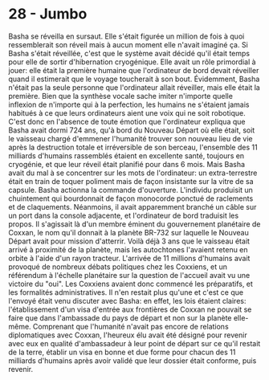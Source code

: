 # 28 - Jumbo

Basha se réveilla en sursaut. Elle s'était figurée un million de fois à quoi ressemblerait son réveil mais à aucun moment elle n'avait imaginé ça. Si Basha s'était réveillée, c'est que le système avait décidé qu'il était temps pour elle de sortir d'hibernation cryogénique. Elle avait un rôle primordial à jouer: elle était la première humaine que l'ordinateur de bord devait réveiller quand il estimerait que le voyage toucherait à son bout. Évidemment, Basha n'était pas la seule personne que l'ordinateur allait réveiller, mais elle était la première. Bien que la synthèse vocale sache imiter n'importe quelle inflexion de n'importe qui  à la perfection, les humains ne s'étaient jamais habitués à ce que leurs ordinateurs aient une voix qui ne soit robotique. C'est donc en l'absence de toute émotion que l'ordinateur expliqua que Basha avait dormi 724 ans, qu'à bord du Nouveau Départ où elle était, soit le vaisseau chargé d'emmener l'humanité trouver son nouveau lieu de vie après la destruction totale et irréversible de son berceau, l'ensemble des 11 milliards d'humains rassemblés étaient en excellente santé, toujours en cryogénie, et que leur réveil était planifié pour dans 6 mois. Mais Basha avait du mal à se concentrer sur les mots de l'ordinateur: un extra-terrestre était en train de toquer poliment mais de façon insistante sur la vitre de sa capsule. Basha actionna la commande d'ouverture. L'individu produisit un chuintement qui bourdonnait de façon monocorde ponctué de raclements et de claquements. Néanmoins, il avait apparemment branché un câble sur un port dans la console adjacente, et l'ordinateur de bord traduisit les propos. Il s'agissait là d'un membre éminent du gouvernement planétaire de Coxxan, le nom qu'il donnait à la planète BR-732 sur laquelle le Nouveau Départ avait pour mission d'atterrir. Voilà déjà 3 ans que le vaisseau était arrivé à proximité de la planète, mais les autochtones l'avaient retenu en orbite à l'aide d'un rayon tracteur. L'arrivée de 11 millions d'humains avait provoqué de nombreux débats politiques chez les Coxxiens, et un référendum à l'échelle planétaire sur la question de l'accueil avait vu une victoire du "oui". Les Coxxiens avaient donc commencé les préparatifs, et les formalités administratives. Il n'en restait plus qu'une et c'est ce que l'envoyé était venu discuter avec Basha: en effet, les lois étaient claires: l'établissement d'un visa d'entrée aux frontières de Coxxan ne pouvait se faire que dans l'ambassade du pays de départ et non sur la planète elle-même. Comprenant que l'humanité n'avait pas encore de relations diplomatiques avec Coxxan, l'heureux élu avait été désigné pour revenir avec eux en qualité d'ambassadeur à leur point de départ sur ce qu'il restait de la terre, établir un visa en bonne et due forme pour chacun des 11 milliards d'humains après avoir validé que leur dossier était conforme, puis revenir.
